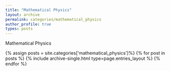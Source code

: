 ```yaml
---
title: "Mathematical Physics"
layout: archive
permalink: categories/mathematical_physics
author_profile: true
types: posts
---
```


Mathematical Physics

{% assign posts = site.categories['mathematical_physics']%}
{% for post in posts %} 
  {% include archive-single.html type=page.entries_layout %} 
{% endfor %}
